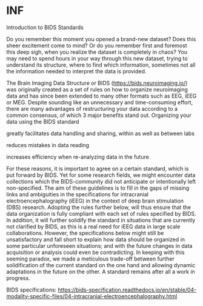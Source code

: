 # INF

Introduction to BIDS Standards

Do you remember this moment you opened a brand-new dataset? Does this sheer excitement come to mind? Or do you remember first and foremost this deep sigh, when you realize the dataset is completely in chaos? You may need to spend hours in your way through this new dataset, trying to understand its structure, where to find which information, sometimes not all the information needed to interpret the data is provided.

The Brain Imaging Data Structure or BIDS (https://bids.neuroimaging.io/) was originally created as a set of rules on how to organize neuroimaging data and has since been extended to many other formats such as EEG, iEEG or MEG. Despite sounding like an unnecessary and time-consuming effort, there are many advantages of restructuring your data according to a common consensus, of which 3 major benefits stand out. Organizing your data using the BIDS standard

greatly facilitates data handling and sharing, within as well as between labs

reduces mistakes in data reading

increases efficiency when re-analyzing data in the future

For these reasons, it is important to agree on a certain standard, which is put forward by BIDS. Yet for some research fields, we might encounter data collections which the BIDS-community did not anticipate or intentionally left non-specified. The aim of these guidelines is to fill in the gaps of missing links and ambiguities in the specifications for intracranial electroencephalography (iEEG) in the context of deep brain stimulation (DBS) research. Adopting the rules further below, will thus ensure that the data organization is fully compliant with each set of rules specified by BIDS. In addition, it will further solidify the standard in situations that are currently not clarified by BIDS, as this is a real need for iEEG data in large scale collaborations. However, the specifications below might still be unsatisfactory and fall short to explain how data should be organized in some particular unforeseen situations; and with the future changes in data acquisition or analysis could even be contradicting. In keeping with this seeming paradox, we made a meticulous trade-off between further solidification of the current standard on the one hand and allowing dynamic adaptations in the future on the other. A standard remains after all a work in progress.

BIDS specifications: https://bids-specification.readthedocs.io/en/stable/04-modality-specific-files/04-intracranial-electroencephalography.html


